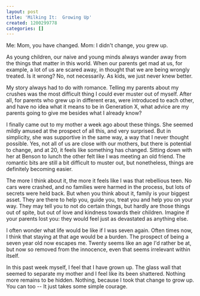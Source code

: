 ```yaml
---
layout: post
title: 'Milking It:  Growing Up'
created: 1200299778
categories: []
---
```

Me: Mom, you have changed.
Mom: I didn't change, you grew up.

As young children, our naive and young minds always wander away from the things that matter in this world. When our parents get mad at us, for example, a lot of us are scared away, in thought that we are being wrongly treated. Is it wrong? No, not necessarily. As kids, we just never knew better.

My story always had to do with romance. Telling my parents about my crushes was the most difficult thing I could ever muster out of myself. After all, for parents who grew up in different eras, were introduced to each other, and have no idea what it means to be in Generation X, what advice are my parents going to give me besides what I already know?

I finally came out to my mother a week ago about these things. She seemed mildly amused at the prospect of all this, and very surprised. But in simplicity, she was supportive in the same way, a way that I never thought possible. Yes, not all of us are close with our mothers, but there is potential to change, and at 20, it feels like something has changed. Sitting down with her at Benson to lunch the other felt like I was meeting an old friend. The romantic bits are still a bit difficult to muster out, but nonetheless, things are definitely becoming easier.

The more I think about it, the more it feels like I was that rebellious teen. No cars were crashed, and no families were harmed in the process, but lots of secrets were held back. But when you think about it, family is your biggest asset. They are there to help you, guide you, treat you and help you on your way. They may tell you to not do certain things, but hardly are those things out of spite, but out of love and kindness towards their children. Imagine if your parents lost you: they would feel just as devastated as anything else.

I often wonder what life would be like if I was seven again. Often times now, I think that staying at that age would be a burden. The prospect of being a seven year old now escapes me. Twenty seems like an age I'd rather be at, but now so removed from the innocence, even that seems irrelevant within itself.

In this past week myself, I feel that I have grown up. The glass wall that seemed to separate my mother and I feel like its been shattered. Nothing more remains to be hidden. Nothing, because I took that change to grow up. You can too -- It just takes some simple courage.
